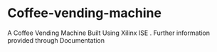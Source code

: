 # Coffee-vending-machine
A Coffee Vending Machine Built Using Xilinx ISE . Further information provided through Documentation
